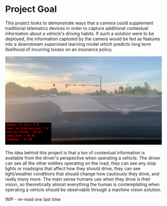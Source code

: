 # Project Goal

This project looks to demonstrate ways that a camera could supplement traditional telematics devices in order to capture additional contextual information about a vehicle's driving habits. If such a solution were to be deployed, the information captured by the camera would be fed as features into a downstream supervised learning model which predicts long term likelihood of incurring losses on an insurance policy.

![](images/single_image_labels.png)

The idea behind this project is that a ton of contextual information is available from the driver's perspective when operating a vehicle. The driver can see all the other entities operating on the road, they can see any stop lights or roadsigns that affect how they should drive, they can see light/weather conditions that should change how cautiously they drive, and really many more. The main sense humans use when they drive is their vision, so theoretically almost everything the human is contemplating when operating a vehicle should be observable through a machine vision solution.

WIP - re-read one last time